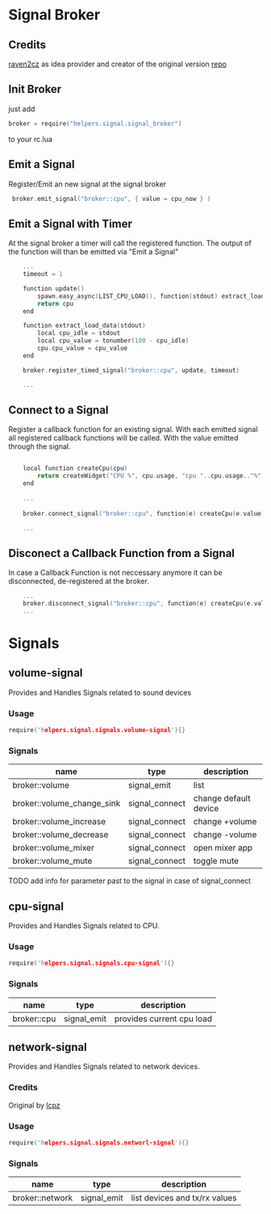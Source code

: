 # Signal Broker

## Credits

[raven2cz](https://github.com/raven2cz) as idea provider and creator of the original version
[repo](https://github.com/raven2cz/awesomewm-config/blob/master/fishlive/signal/broker.lua)

## Init Broker

just add

```c++
broker = require("helpers.signal.signal_broker")
```
to your rc.lua

## Emit a Signal

Register/Emit an new signal at the signal broker

```c++
 broker.emit_signal("broker::cpu", { value = cpu_now } )
```
## Emit a Signal with Timer 

At the signal broker a timer will call the registered function. The output of the function will than be emitted via "Emit a Signal"

```c++
    ...
    timeout = 1

    function update()
        spawn.easy_async(LIST_CPU_LOAD(), function(stdout) extract_load_data(stdout) end)
        return cpu
    end

    function extract_load_data(stdout) 
        local cpu_idle = stdout
		local cpu_value = tonumber(100 - cpu_idle)
        cpu.cpu_value = cpu_value
    end

    broker.register_timed_signal("broker::cpu", update, timeout)

    ...
```
## Connect to a Signal

Register a callback function for an existing signal. With each emitted signal all registered callback
functions will be called. With the value emitted through the signal.

```c++

    local function createCpu(cpu)
        return createWidget("CPU %", cpu.usage, "cpu "..cpu.usage.."%")
    end
    
    ...
    
    broker.connect_signal("broker::cpu", function(e) createCpu(e.value) end)

    ...
```

## Disconect a Callback Function from a Signal
In case a Callback Function is not neccessary anymore it can be disconnected, de-registered at the broker. 

```c++
    ...
    broker.disconnect_signal("broker::cpu", function(e) createCpu(e.value) end)
    ...
```

# Signals

## volume-signal

Provides and Handles Signals related to sound devices

### Usage

```c++
require('helpers.signal.signals.volume-signal'){}
```

### Signals
name|type|description
---|---|---
broker::volume             | signal_emit      | list            
broker::volume_change_sink | signal_connect   | change default device   
broker::volume_increase    | signal_connect   | change +volume 
broker::volume_decrease    | signal_connect   | change -volume  
broker::volume_mixer       | signal_connect   | open mixer app
broker::volume_mute        | signal_connect   | toggle mute 

TODO add info for parameter past to the signal in case of signal_connect

## cpu-signal

Provides and Handles Signals related to CPU.

### Usage

```c++
require('helpers.signal.signals.cpu-signal'){}
```

### Signals
name|type|description
---|---|---
broker::cpu | signal_emit|provides current cpu load         
 
## network-signal

Provides and Handles Signals related to network devices.

### Credits

Original by [lcpz](https://github.com/lcpz/lain)

### Usage

```c++
require('helpers.signal.signals.networl-signal'){}
```

### Signals
name|type|description
---|---|---
broker::network|signal_emit|list devices and tx/rx values
